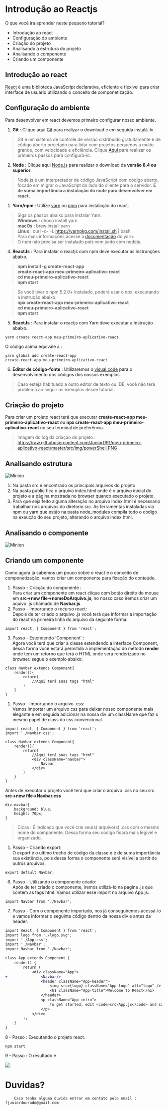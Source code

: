 # Introdução ao Reactjs

O que você irá aprender neste pequeno tutorial?

* Introdução ao react
* Configuração do ambiente
* Criação do projeto
* Analisando a estrutura do projeto
* Analisando o componente
* Criando um componente

## Introdução ao react

[React](https://reactjs.org/) é uma biblioteca JavaScript declarativa, eficiente e flexível para criar interface de usuário utilizando o conceito de componetização.

## Configuração do ambiente

Para desenvolver em react devemos primeiro configurar nosso ambiente. 
1. **Git**  : Clique aqui [Git](https://git-scm.com/) para realizar o download e em seguida instalá-lo.
> Git é um sistema de controle de versão distribuído gratuitamente e de código aberto projetado para lidar com projetos pequenos a muito grande, com velocidade e eficiência. Clique [Aqui](https://git-scm.com/book/pt-br/v1/Primeiros-passos-Configuração-Inicial-do-Git) para realizar os primeiros passos para configurá-lo.
2. **Node** : Clique aqui [Node.js](https://nodejs.org/en/) para realizar o download da **versão 8.4 ou superior**.
>Node.js é um interpretador de código JavaScript com código aberto, focado em migrar o JavaScript do lado do cliente para o servidor. **É de suma importância a instalação do node para desenvolver em react.**
1. **Yarn/npm** : Utilize [yarn](https://yarnpkg.com/pt-BR/docs/install#windows-stable) ou [npm](https://docs.npmjs.com/) para instalação do react.<br>

> Siga os passos abaixo para instalar Yarn.
> </br>**Windows** :  choco install yarn 
> </br>**macOs** : brew install yarn
> </br>**Linux** : curl -o- -L https://yarnpkg.com/install.sh | bash
> </br>Para mais informações acesse a [documentação](https://yarnpkg.com/pt-BR/docs/install#windows-stable) do yarn.
> </br>O npm não precisa ser instalado pois vem junto com nodejs.
4. **ReactJs** : Para instalar o reactjs com npm deve executar as instrunções abaixo.</br>
> **npm install -g  create-react-app**
> </br>**create-react-app meu-primeiro-aplicativo-react**
> </br>**cd meu-primeiro-aplicativo-react**
> </br>**npm start**

>Se você tiver o npm 5.2.0+ instalado, poderá usar o npx, executando a instrução abaixo.
></br>**npx create-react-app meu-primeiro-aplicativo-react** 
></br>**cd meu-primeiro-aplicativo-react**
> </br>**npm start**</br>
> 
5. **ReactJs** : Para instalar o reactjs com Yarn deve executar a instrução abaixo.

```
yarn create react-app meu-primeiro-aplicativo-react
```
O código acima equivale a  :</br>
```
yarn global add create-react-app 
create-react-app meu-primeiro-aplicativo-react
```
6. **Editor de código-fonte** : Utilizaremos o [visual code](https://code.visualstudio.com/download) para o desenvolvimento dos códigos dos nossos exemplos.
>Caso esteja  habituado a outro editor de texto ou IDE, você não terá problema ao seguir os exemplos desde tutorial.

## Criação do projeto
Para criar um projeto react terá que executar **create-react-app meu-primeiro-aplicativo-react** ou **npx create-react-app meu-primeiro-aplicativo-react** no seu terminal de preferência.
> Imagem do log da criação do projeto : https://raw.githubusercontent.com/JuniorD91/meu-primeiro-aplicativo-react/master/src/img/powerShell.PNG
 
## Analisando estrutura
![Minion](https://raw.githubusercontent.com/JuniorD91/meu-primeiro-aplicativo-react/master/src/img/meu-primeiro-aplicativo-react.PNG)

1. Na pasta src é encontrado os principais arquivos do projeto
2. Na pasta public fica o arquivo index.html onde é o arquivo inicial do projeto e a página mostrada no browser quando executado o projeto.
3. Para que seja feito alguma alteração no arquivo index.html é necessario trabalhar nos arquivos do diretorio src. As ferramentas instaladas via npm ou yarn que estão na pasta node_modules compila todo o código na exeução do seu projeto, alterando o arquivo index.html.

## Analisando o componente
![Minion](https://raw.githubusercontent.com/JuniorD91/meu-primeiro-aplicativo-react/master/src/img/componente.PNG)

## Criando um componente
Como agora já sabemos um pouco sobre o react e o conceito de componetização, vamos criar um componente para fixação do conteúdo.
1. Passo - Criação do componente : </br>
Para criar um componente em react clique com botão direito do mouse em **src->new file->nomeDoArquivo.js**, no nosso caso iremos criar um aquivo .js chamado de **Navbar.js**
1. Passo - Importando o recurso react: </br>
Depois de ter criado o arquivo .js você terá que informar a importação do react na primeira linha do arquivo da seguinte forma:
```
import react, { Component } from 'react';
```
3. Passo - Estendendo 'Component' :</br> Agora você terá que criar a classe estendendo a interface Component, dessa forma você estará permitido a implementação do método **render**  onde tem um retorno que terá o HTML onde será renderizado no browser. segue o exemplo abaixo:
```
class Navbar extends Component{
    render(){
        return(
            //Aqui terá suas tags "html"
        )
    }
}
```
1. Passo - Importando o arquivo .css:</br>Vamos importar um arquivo css para deixar nosso componente mais elegante e em seguida adicionar na nossa div um className que faz o mesmo papel de class do css convencional.
```
import react, { Component } from 'react';
import './Navbar.css';

class Navbar extends Component{
    render(){
        return(
            //Aqui terá suas tags "html"
            <div className="navbar">
                Navbar
            </div>
        )
    }
}
```
Antes de executar o projeto você terá que criar o arquivo .css no seu src. </br>**src->new file->Navbar.css**
```
div.navbar{
    background: blue;
    height: 70px;
}
```
>Dicas : É indicado que você crie seu(s) arquivo(s) .css com o mesmo nome do componente. Dessa forma seu codigo ficará mais legível e organizado.

1. Passo - Criando export:</br> O export é o ultimo trecho de código da classe e é de suma importância sua existência, pois dessa forma o componente será visível a partir de outros arquivos.
```
export default Navbar;
```
6. Passo - Utilizando o componente criado: </br>Após de ter criado o componente, iremos utilizá-lo na pagina .js que contém as tags html. Vamos utilizar esse import no arquivo App.js. 
```
import Navbar from './Navbar';
```
7. Passo  - Com o componente importado, nos já conseguiremos acessá-lo e vamos informar o seguinte código dentro da nossa div e antes da header.

```diff
import React, { Component } from 'react';
import logo from './logo.svg';
import './App.css';
import './Navbar';
import Navbar from './Navbar';

class App extends Component {
    render() {
        return (
            <div className="App">
+               <Navbar/>
                <header className="App-header">
                    <img src={logo} className="App-logo" alt="logo" />
                    <h1 className="App-title">Welcome to React</h1>
                </header>
                <p className="App-intro">
                    To get started, edit <code>src/App.js</code> and save to reload.
                </p>
            </div>
        );
    }
}
```



8 - Passo : Executando o projeto react.
```
npm start
```
9 - Passo : O resultado é

![](https://raw.githubusercontent.com/JuniorD91/meu-primeiro-aplicativo-react/master/src/img/Capturar.PNG)

# Duvidas?
```
    Caso tenha alguma duvida entrar em contato pelo email : fjuniordourado@gmail.com 
```

